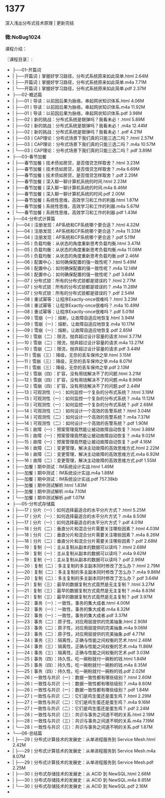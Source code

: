 # 1377
深入浅出分布式技术原理 | 更新完结
### 微:NoBug1024 


课程介绍：

〖课程目录〗:     

- ├──01-开篇词  
- |   ├──开篇词丨掌握好学习路径，分布式系统原来如此简单.html  2.64M
- |   ├──开篇词丨掌握好学习路径，分布式系统原来如此简单.m4a  7.71M
- |   └──开篇词丨掌握好学习路径，分布式系统原来如此简单.pdf  2.37M
- ├──02-概述篇  
- |   ├──01丨导读：以前因后果为脉络，串起网状知识体系.html  4.06M
- |   ├──01丨导读：以前因后果为脉络，串起网状知识体系.m4a  11.92M
- |   ├──01丨导读：以前因后果为脉络，串起网状知识体系.pdf  3.98M
- |   ├──02丨新的挑战：分布式系统是银弹吗？我看未必！.html  5.89M
- |   ├──02丨新的挑战：分布式系统是银弹吗？我看未必！.m4a  12.44M
- |   ├──02丨新的挑战：分布式系统是银弹吗？我看未必！.pdf  4.21M
- |   ├──03丨CAP理论：分布式场景下我们真的只能三选二吗？.html  2.57M
- |   ├──03丨CAP理论：分布式场景下我们真的只能三选二吗？.m4a  10.57M
- |   └──03丨CAP理论：分布式场景下我们真的只能三选二吗？.pdf  3.89M
- ├──03-春节加餐  
- |   ├──春节加餐丨技术债如房贷，是否借贷怎样取舍？.html  3.23M
- |   ├──春节加餐丨技术债如房贷，是否借贷怎样取舍？.m4a  6.69M
- |   ├──春节加餐丨技术债如房贷，是否借贷怎样取舍？.pdf  2.29M
- |   ├──春节加餐丨深入聊一聊计算机系统的时间.html  2.23M
- |   ├──春节加餐丨深入聊一聊计算机系统的时间.m4a  8.46M
- |   ├──春节加餐丨深入聊一聊计算机系统的时间.pdf  2.00M
- |   ├──春节加餐丨系统性思维，高效学习和工作的利器.html  1.87M
- |   ├──春节加餐丨系统性思维，高效学习和工作的利器.m4a  5.67M
- |   └──春节加餐丨系统性思维，高效学习和工作的利器.pdf  1.43M
- ├──04-分布式计算篇  
- |   ├──04丨注册发现：AP系统和CP系统哪个更合适？.html  4.32M
- |   ├──04丨注册发现：AP系统和CP系统哪个更合适？.m4a  11.33M
- |   ├──04丨注册发现：AP系统和CP系统哪个更合适？.pdf  5.11M
- |   ├──05丨负载均衡：从状态的角度重新思考负载均衡.html  3.47M
- |   ├──05丨负载均衡：从状态的角度重新思考负载均衡.m4a  11.08M
- |   ├──05丨负载均衡：从状态的角度重新思考负载均衡.pdf  2.46M
- |   ├──06丨配置中心：如何确保配置的强一致性呢？.html  5.49M
- |   ├──06丨配置中心：如何确保配置的强一致性呢？.m4a  12.14M
- |   ├──06丨配置中心：如何确保配置的强一致性呢？.pdf  3.64M
- |   ├──07丨分布式锁：所有的分布式锁都是错误的？.html  2.77M
- |   ├──07丨分布式锁：所有的分布式锁都是错误的？.m4a  11.28M
- |   ├──07丨分布式锁：所有的分布式锁都是错误的？.pdf  2.54M
- |   ├──08丨重试幂等：让程序Exactly-once很难吗？.html  3.23M
- |   ├──08丨重试幂等：让程序Exactly-once很难吗？.m4a  10.49M
- |   ├──08丨重试幂等：让程序Exactly-once很难吗？.pdf  5.01M
- |   ├──09丨雪崩（一）：熔断，让故障自适应地恢复.html  3.94M
- |   ├──09丨雪崩（一）：熔断，让故障自适应地恢复.m4a  10.17M
- |   ├──09丨雪崩（一）：熔断，让故障自适应地恢复.pdf  2.85M
- |   ├──10丨雪崩（二）：限流，抛弃超过设计容量的请求.html  3.77M
- |   ├──10丨雪崩（二）：限流，抛弃超过设计容量的请求.m4a  13.27M
- |   ├──10丨雪崩（二）：限流，抛弃超过设计容量的请求.pdf  3.44M
- |   ├──11丨雪崩（三）：降级，无奈的丢车保帅之举.html  3.15M
- |   ├──11丨雪崩（三）：降级，无奈的丢车保帅之举.m4a  8.07M
- |   ├──11丨雪崩（三）：降级，无奈的丢车保帅之举.pdf  2.13M
- |   ├──12丨雪崩（四）：扩容，没有用钱解决不了的问题.html  3.21M
- |   ├──12丨雪崩（四）：扩容，没有用钱解决不了的问题.m4a  8.96M
- |   ├──12丨雪崩（四）：扩容，没有用钱解决不了的问题.pdf  2.44M
- |   ├──13丨可观测性（一）：如何监控一个复杂的分布式系统？.html  3.19M
- |   ├──13丨可观测性（一）：如何监控一个复杂的分布式系统？.m4a  11.12M
- |   ├──13丨可观测性（一）：如何监控一个复杂的分布式系统？.pdf  2.68M
- |   ├──14丨可观测性（二）：如何设计一个高效的告警系统？.html  3.04M
- |   ├──14丨可观测性（二）：如何设计一个高效的告警系统？.m4a  7.37M
- |   ├──14丨可观测性（二）：如何设计一个高效的告警系统？.pdf  1.90M
- |   ├──15丨故障（一）：预案管理竟然能让被动故障自动恢复？.html  3.88M
- |   ├──15丨故障（一）：预案管理竟然能让被动故障自动恢复？.m4a  9.02M
- |   ├──15丨故障（一）：预案管理竟然能让被动故障自动恢复？.pdf  4.16M
- |   ├──16丨故障（二）：变更管理，解决主动故障的高效思维方式.html  2.22M
- |   ├──16丨故障（二）：变更管理，解决主动故障的高效思维方式.m4a  6.92M
- |   ├──16丨故障（二）：变更管理，解决主动故障的高效思维方式.pdf  1.55M
- |   ├──加餐丨期中测试：IM系统设计实战.html  1.49M
- |   ├──加餐丨期中测试：IM系统设计实战.m4a  1.88M
- |   ├──加餐丨期中测试：IM系统设计实战.pdf  757.38kb
- |   ├──加餐丨期中测试解析.html  1.83M
- |   ├──加餐丨期中测试解析.m4a  7.10M
- |   └──加餐丨期中测试解析.pdf  1.07M
- ├──05-分布式存储篇  
- |   ├──17丨分片（一）：如何选择最适合的水平分片方式？.html  5.25M
- |   ├──17丨分片（一）：如何选择最适合的水平分片方式？.m4a  8.50M
- |   ├──17丨分片（一）：如何选择最适合的水平分片方式？.pdf  4.01M
- |   ├──18丨分片（二）：垂直分片和混合分片需要关注哪些因素？.html  4.03M
- |   ├──18丨分片（二）：垂直分片和混合分片需要关注哪些因素？.m4a  8.26M
- |   ├──18丨分片（二）：垂直分片和混合分片需要关注哪些因素？.pdf  2.68M
- |   ├──19｜复制（一）：主从复制从副本的数据可以读吗？.html  2.68M
- |   ├──19｜复制（一）：主从复制从副本的数据可以读吗？.m4a  9.62M
- |   ├──19｜复制（一）：主从复制从副本的数据可以读吗？.pdf  2.96M
- |   ├──20｜复制（二）：多主复制的多主副本同时修改了怎么办？.html  2.79M
- |   ├──20｜复制（二）：多主复制的多主副本同时修改了怎么办？.m4a  9.86M
- |   ├──20｜复制（二）：多主复制的多主副本同时修改了怎么办？.pdf  3.64M
- |   ├──21｜复制（三）：最早的数据复制方式竟然是无主复制？.html  3.27M
- |   ├──21｜复制（三）：最早的数据复制方式竟然是无主复制？.m4a  8.83M
- |   ├──21｜复制（三）：最早的数据复制方式竟然是无主复制？.pdf  3.97M
- |   ├──22｜事务（一）：一致性，事务的集大成者.html  4.00M
- |   ├──22｜事务（一）：一致性，事务的集大成者.m4a  8.32M
- |   ├──22｜事务（一）：一致性，事务的集大成者.pdf  3.37M
- |   ├──23｜事务（二）：原子性，对应用层提供的完美抽象.html  2.90M
- |   ├──23｜事务（二）：原子性，对应用层提供的完美抽象.m4a  9.06M
- |   ├──23｜事务（二）：原子性，对应用层提供的完美抽象.pdf  4.77M
- |   ├──24丨事务（三）：隔离性，正确与性能之间权衡的艺术.html  2.46M
- |   ├──24丨事务（三）：隔离性，正确与性能之间权衡的艺术.m4a  11.86M
- |   ├──24丨事务（三）：隔离性，正确与性能之间权衡的艺术.pdf  3.03M
- |   ├──25丨事务（四）：持久性，吃一碗粉就付一碗粉的钱.html  1.84M
- |   ├──25丨事务（四）：持久性，吃一碗粉就付一碗粉的钱.m4a  8.35M
- |   ├──25丨事务（四）：持久性，吃一碗粉就付一碗粉的钱.pdf  2.02M
- |   ├──26丨一致性与共识（一）：数据一致性都有哪些级别？.html  2.60M
- |   ├──26丨一致性与共识（一）：数据一致性都有哪些级别？.m4a  8.60M
- |   ├──26丨一致性与共识（一）：数据一致性都有哪些级别？.pdf  1.84M
- |   ├──27丨一致性与共识（二）：它们是鸡生蛋还是蛋生鸡？.html  2.29M
- |   ├──27丨一致性与共识（二）：它们是鸡生蛋还是蛋生鸡？.m4a  9.16M
- |   ├──27丨一致性与共识（二）：它们是鸡生蛋还是蛋生鸡？.pdf  2.24M
- |   ├──28丨一致性与共识（三）：共识与事务之间道不明的关系.html  2.19M
- |   ├──28丨一致性与共识（三）：共识与事务之间道不明的关系.m4a  7.19M
- |   └──28丨一致性与共识（三）：共识与事务之间道不明的关系.pdf  1.87M
- └──06-总结篇  
- |   ├──29丨分布式计算技术的发展史：从单进程服务到 Service Mesh.html  2.42M
- |   ├──29丨分布式计算技术的发展史：从单进程服务到 Service Mesh.m4a  8.07M
- |   ├──29丨分布式计算技术的发展史：从单进程服务到 Service Mesh.pdf  2.25M
- |   ├──30丨分布式存储技术的发展史：从 ACID 到 NewSQL.html  2.66M
- |   ├──30丨分布式存储技术的发展史：从 ACID 到 NewSQL.m4a  8.85M
- |   └──30丨分布式存储技术的发展史：从 ACID 到 NewSQL.pdf  2.16M
- 
